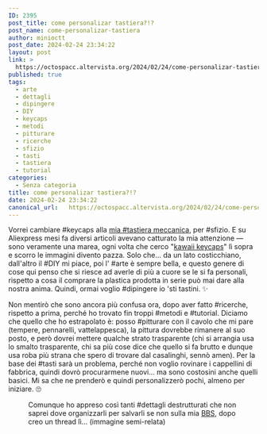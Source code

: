```yaml
---
ID: 2395
post_title: come personalizar tastiera?!?
post_name: come-personalizar-tastiera
author: minioctt
post_date: 2024-02-24 23:34:22
layout: post
link: >
  https://octospacc.altervista.org/2024/02/24/come-personalizar-tastiera/
published: true
tags:
  - arte
  - dettagli
  - dipingere
  - DIY
  - keycaps
  - metodi
  - pitturare
  - ricerche
  - sfizio
  - tasti
  - tastiera
  - tutorial
categories:
  - Senza categoria
title: come personalizar tastiera?!?
date: 2024-02-24 23:34:22
canonical_url:   https://octospacc.altervista.org/2024/02/24/come-personalizar-tastiera/
---
```

<!-- wp:paragraph -->
<p>Vorrei cambiare #keycaps alla <a href="/microblog-mirror/2023/12/26/817/">mia #tastiera meccanica</a>, per #sfizio. E su Aliexpress mesi fa diversi articoli avevano catturato la mia attenzione — sono veramente una marea, ogni volta che cerco "<a href="https://it.aliexpress.com/w/wholesale-kawaii-keycaps.html">kawaii keycaps</a>" lì sopra e scorro le immagini divento pazza. Solo che... da un lato costicchiano, dall'altro il #DIY mi piace, poi l' #arte è sempre bella, e questo genere di cose qui penso che si riesce ad averle di più a cuore se le si fa personali, rispetto a cosa il comprare la plastica prodotta in serie può mai dare alla nostra anima. Quindi, ormai voglio #dipingere io 'sti tastini. ✨️</p>
<!-- /wp:paragraph -->

<!-- wp:paragraph -->
<p>Non mentirò che sono ancora più confusa ora, dopo aver fatto #ricerche, rispetto a prima, perché ho trovato fin troppi #metodi e #tutorial. Diciamo che quello che ho estrapolato è: posso #pitturare con il cavolo che mi pare (tempere, pennarelli, vattelappesca), la pittura dovrebbe rimanere al suo posto, e però dovrei mettere qualche strato trasparente (chi si arrangia usa lo smalto trasparente, chi sa più cose dice che quello si fa brutto e dunque usa roba più strana che spero di trovare dal casalinghi, sennò amen). Per la base dei #tasti sarà un problema, perché non voglio rovinare i cappellini di fabbrica, quindi dovrò procurarmene nuovi... ma sono costosini anche quelli basici. Mi sa che ne prenderò e quindi personalizzerò pochi, almeno per iniziare. 🙄️</p>
<!-- /wp:paragraph -->

<!-- wp:paragraph -->
<p></p>
<!-- /wp:paragraph -->

<!-- wp:image {"id":2398,"sizeSlug":"large","linkDestination":"none"} -->
<figure class="wp-block-image size-large"><img src="{{site.cdnurl}}/assets/uploads/2024/02/Screenshot_20240224-232911_System_UI-337x1440.png" alt="" class="wp-image-2398"/><figcaption class="wp-element-caption">Comunque ho appreso così tanti #dettagli destrutturati che non saprei dove organizzarli per salvarli se non sulla mia <a href="https://bbs.spacc.eu.org">BBS</a>, dopo creo un thread lì… (immagine semi-relata)</figcaption></figure>
<!-- /wp:image -->
